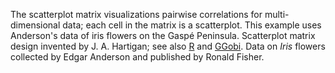 The scatterplot matrix visualizations pairwise correlations for multi-dimensional data; each cell in the matrix is a scatterplot. This example uses Anderson's data of iris flowers on the Gaspé Peninsula. Scatterplot matrix design invented by J. A. Hartigan; see also [R](http://www.r-project.org/) and [GGobi](http://www.ggobi.org/). Data on *Iris* flowers collected by Edgar Anderson and published by Ronald Fisher.
